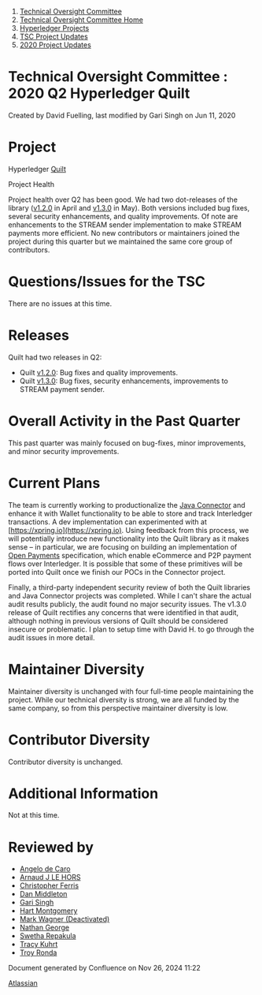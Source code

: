 1. [Technical Oversight Committee](index.html)
2. [Technical Oversight Committee Home](Technical-Oversight-Committee-Home_21430274.html)
3. [Hyperledger Projects](Hyperledger-Projects_21447704.html)
4. [TSC Project Updates](TSC-Project-Updates_21430854.html)
5. [2020 Project Updates](2020-Project-Updates_21450093.html)

# Technical Oversight Committee : 2020 Q2 Hyperledger Quilt

Created by David Fuelling, last modified by Gari Singh on Jun 11, 2020

# Project

Hyperledger [Quilt](https://lf-hyperledger.atlassian.net/wiki/display/quilt/Hyperledger+Quilt)

Project Health

Project health over Q2 has been good. We had two dot-releases of the library ([v1.2.0](https://github.com/hyperledger/quilt/releases/tag/v1.2.0) in April and [v1.3.0](https://github.com/hyperledger/quilt/releases/tag/v1.3.0) in May). Both versions included bug fixes, several security enhancements, and quality improvements. Of note are enhancements to the STREAM sender implementation to make STREAM payments more efficient. No new contributors or maintainers joined the project during this quarter but we maintained the same core group of contributors.

# Questions/Issues for the TSC

There are no issues at this time.

# Releases

Quilt had two releases in Q2:

- Quilt [v1.2.0](https://github.com/hyperledger/quilt/releases/tag/v1.2.0): Bug fixes and quality improvements.
- Quilt [v1.3.0](https://github.com/hyperledger/quilt/releases/tag/v1.3.0): Bug fixes, security enhancements, improvements to STREAM payment sender.

# Overall Activity in the Past Quarter

This past quarter was mainly focused on bug-fixes, minor improvements, and minor security improvements.

# Current Plans

The team is currently working to productionalize the [Java Connector](https://connector.interledger4j.dev/) and enhance it with Wallet functionality to be able to store and track Interledger transactions. A dev implementation can experimented with at [https://xpring.io](https://xpring.io). Using feedback from this process, we will potentially introduce new functionality into the Quilt library as it makes sense – in particular, we are focusing on building an implementation of [Open Payments](https://openpayments.dev/) specification, which enable eCommerce and P2P payment flows over Interledger. It is possible that some of these primitives will be ported into Quilt once we finish our POCs in the Connector project.

Finally, a third-party independent security review of both the Quilt libraries and Java Connector projects was completed. While I can't share the actual audit results publicly, the audit found no major security issues. The v1.3.0 release of Quilt rectifies any concerns that were identified in that audit, although nothing in previous versions of Quilt should be considered insecure or problematic. I plan to setup time with David H. to go through the audit issues in more detail.

# Maintainer Diversity

Maintainer diversity is unchanged with four full-time people maintaining the project. While our technical diversity is strong, we are all funded by the same company, so from this perspective maintainer diversity is low.

# Contributor Diversity

Contributor diversity is unchanged.

# Additional Information

Not at this time.

# Reviewed by

- [Angelo de Caro](https://lf-hyperledger.atlassian.net/wiki/people/70121:d6b0f0e4-825f-4f16-88e1-4d14e95f2f10?ref=confluence)
- [Arnaud J LE HORS](https://lf-hyperledger.atlassian.net/wiki/people/70121:0e75e3b8-500a-4067-9f7e-ed46e91bcb9d?ref=confluence)
- [Christopher Ferris](https://lf-hyperledger.atlassian.net/wiki/people/5abb903a8724022aa9070581?ref=confluence)
- [Dan Middleton](https://lf-hyperledger.atlassian.net/wiki/people/712020:2979764a-3998-4ef1-8810-60b799067924?ref=confluence)
- [Gari Singh](https://lf-hyperledger.atlassian.net/wiki/people/557058:51429e31-90f4-4684-b7cd-9a4fe15ff188?ref=confluence)
- [Hart Montgomery](https://lf-hyperledger.atlassian.net/wiki/people/712020:86f447c0-86dc-43b3-ac03-6a31923bbb84?ref=confluence)
- [Mark Wagner (Deactivated)](https://lf-hyperledger.atlassian.net/wiki/people/70121:81b88945-c9ef-40fe-9224-207bdb280922?ref=confluence)
- [Nathan George](https://lf-hyperledger.atlassian.net/wiki/people/712020:3e7556ab-cdb8-47f5-8b68-12a3378021fd?ref=confluence)
- [Swetha Repakula](https://lf-hyperledger.atlassian.net/wiki/people/712020:503b5691-8e92-4d2d-83d3-e9e74d296436?ref=confluence)
- [Tracy Kuhrt](https://lf-hyperledger.atlassian.net/wiki/people/712020:eb6ae9c3-aa8e-40ba-9dab-a6969b1ac52e?ref=confluence)
- [Troy Ronda](https://lf-hyperledger.atlassian.net/wiki/people/557058:c854f35a-2b58-4be3-9003-ca2a67495580?ref=confluence)

Document generated by Confluence on Nov 26, 2024 11:22

[Atlassian](http://www.atlassian.com/)

